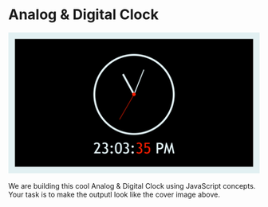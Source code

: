 # Analog & Digital Clock

![Cover Image](https://raw.githubusercontent.com/tiluckdave/acdc-boilerplate/master/designs/cover.png)

We are building this cool Analog & Digital Clock using JavaScript concepts. Your task is to make the outputl look like the cover image above.
